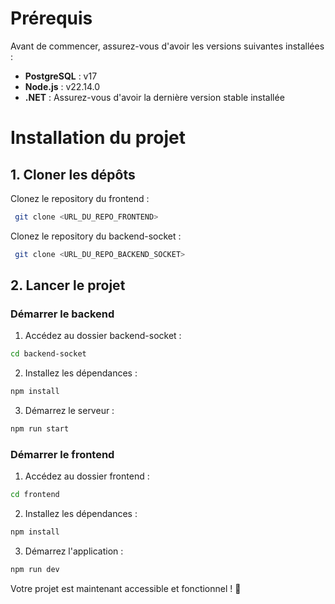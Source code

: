 # Prérequis

Avant de commencer, assurez-vous d'avoir les versions suivantes installées :

- **PostgreSQL** : v17
- **Node.js** : v22.14.0
- **.NET** : Assurez-vous d'avoir la dernière version stable installée

# Installation du projet

## 1. Cloner les dépôts

Clonez le repository du frontend :
```sh
 git clone <URL_DU_REPO_FRONTEND>
```

Clonez le repository du backend-socket :
```sh
 git clone <URL_DU_REPO_BACKEND_SOCKET>
```

## 2. Lancer le projet

### Démarrer le backend

1. Accédez au dossier backend-socket :
```sh
cd backend-socket
```
2. Installez les dépendances :
```sh
npm install
```
3. Démarrez le serveur :
```sh
npm run start
```

### Démarrer le frontend

1. Accédez au dossier frontend :
```sh
cd frontend
```
2. Installez les dépendances :
```sh
npm install
```
3. Démarrez l'application :
```sh
npm run dev
```

Votre projet est maintenant accessible et fonctionnel ! 🚀

